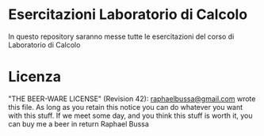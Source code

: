 Esercitazioni Laboratorio di Calcolo
====================================
In questo repository saranno messe tutte le esercitazioni del corso di Laboratorio di Calcolo

Licenza
====================================
"THE BEER-WARE LICENSE" (Revision 42): raphaelbussa@gmail.com wrote this file. As long as you retain this notice you can do whatever you want with this stuff. If we meet some day, and you think this stuff is worth it, you can buy me a beer in return Raphael Bussa

